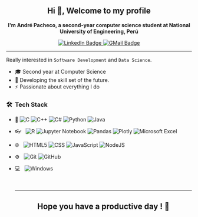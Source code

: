 <h2 align="center">
    Hi 👋, Welcome to my profile
</h2>

<p align="center">
    <b>I'm André Pacheco, a second-year computer science student at National University of Engineering, Perú</b>
</p>

<p align="center">
    <a href = "https://www.linkedin.com/in/andré-joaquín-pacheco-taboada-693ab0259" target="_blank">
        <img src="https://img.shields.io/badge/LinkedIn-blue?logo=linkedin&style=for-the-badge&logoColor=white" alt="LinkedIn Badge" />
    </a>
    <a href="mailto:apachecotaboada@gmail.com" target="_blank">
        <img src="https://img.shields.io/badge/GMail-red?logo=gmail&style=for-the-badge&logoColor=white" alt="GMail Badge" />
    </a>
</p>

---

Really interested in `Software Development` and `Data Science`.
    <ul>
        <li>🎓 Second year at Computer Science </li>
        <li>🎯 Developing the skill set of the future.</li>
        <li>⚡ Passionate about everything I do </li>
    </ul>
    
  <h3> 🛠 &nbsp;Tech Stack</h3>

- :space_invader:
  ![C](https://img.shields.io/badge/C-blue?style=for-the-badge&logo=c&logoColor=white)
  ![C++](https://img.shields.io/badge/C++-blue?style=for-the-badge&logo=c%2B%2B&logoColor=white)
  ![C#](https://img.shields.io/badge/C%23-239120?style=for-the-badge&logo=c-sharp&logoColor=white)
  ![Python](https://img.shields.io/badge/Python-14354C?style=for-the-badge&logo=python&logoColor=white)
  ![Java](https://img.shields.io/badge/java-%23ED8B00.svg?style=for-the-badge&logo=openjdk&logoColor=white)
- 👓 &nbsp;
  ![R](https://img.shields.io/badge/r-%23276DC3.svg?style=for-the-badge&logo=r&logoColor=white)
  ![Jupyter Notebook](https://img.shields.io/badge/jupyter-%23FA0F00.svg?style=for-the-badge&logo=jupyter&logoColor=white)
  ![Pandas](https://img.shields.io/badge/pandas-%23150458.svg?style=for-the-badge&logo=pandas&logoColor=white)
  ![Plotly](https://img.shields.io/badge/Plotly-%233F4F75.svg?style=for-the-badge&logo=plotly&logoColor=white)
  ![Microsoft Excel](https://img.shields.io/badge/Microsoft_Excel-217346?style=for-the-badge&logo=microsoft-excel&logoColor=white)
- 🌐 &nbsp;
  ![HTML5](https://img.shields.io/badge/HTML5-E34F26?style=for-the-badge&logo=html5&logoColor=white)
  ![CSS](https://img.shields.io/badge/CSS-239120?&style=for-the-badge&logo=css3&logoColor=white)
  ![JavaScript](https://img.shields.io/badge/JavaScript-black?style=for-the-badge&logo=javascript&logoColor=F7DF1E)
  ![NodeJS](https://img.shields.io/badge/Node.js-43853D?style=for-the-badge&logo=node.js&logoColor=white)
  <!---
  Still learning the following framework 🤪
  ![ReactJS](https://img.shields.io/badge/ReactJS-blue?style=for-the-badge&logo=reactjs)
  ![Flask](https://img.shields.io/badge/flask-%23000.svg?style=for-the-badge&logo=flask&logoColor=white)
  --->
- ⚙️ &nbsp;
  ![Git](https://img.shields.io/badge/Git-F05032?style=for-the-badge&logo=git&logoColor=white)
  ![GitHub](https://img.shields.io/badge/GitHub-100000?style=for-the-badge&logo=github&logoColor=white)
- 💻 &nbsp;
  ![Windows](https://img.shields.io/badge/Windows-0078D6?style=for-the-badge&logo=windows&logoColor=white)
  </p>
  
  </br>
  
  ---
  
  <h2 align="center">
   Hope you have a productive day ! 👋
  </h2>
  </br>
